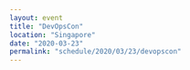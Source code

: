 ```yaml
---
layout: event
title: "DevOpsCon"
location: "Singapore"
date: "2020-03-23"
permalink: "schedule/2020/03/23/devopscon"
---
```

